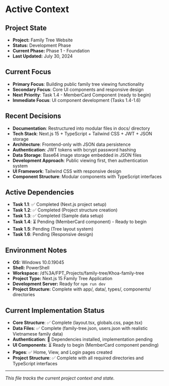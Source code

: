 # Active Context

## Project State
- **Project:** Family Tree Website
- **Status:** Development Phase
- **Current Phase:** Phase 1 - Foundation
- **Last Updated:** July 30, 2024

## Current Focus
- **Primary Focus**: Building public family tree viewing functionality
- **Secondary Focus**: Core UI components and responsive design
- **Next Priority**: Task 1.4 - MemberCard Component (ready to begin)
- **Immediate Focus**: UI component development (Tasks 1.4-1.6)

## Recent Decisions
- **Documentation**: Restructured into modular files in docs/ directory
- **Tech Stack**: Next.js 15 + TypeScript + Tailwind CSS + JWT + JSON storage
- **Architecture**: Frontend-only with JSON data persistence
- **Authentication**: JWT tokens with bcrypt password hashing
- **Data Storage**: Base64 image storage embedded in JSON files
- **Development Approach**: Public viewing first, then authentication system
- **UI Framework**: Tailwind CSS with responsive design
- **Component Structure**: Modular components with TypeScript interfaces

## Active Dependencies
- **Task 1.1**: ✅ Completed (Next.js project setup)
- **Task 1.2**: ✅ Completed (Project structure creation)
- **Task 1.3**: ✅ Completed (Sample data setup)
- **Task 1.4**: ⏳ Pending (MemberCard component) - Ready to begin
- **Task 1.5**: Pending (Tree layout system)
- **Task 1.6**: Pending (Responsive design)

## Environment Notes
- **OS:** Windows 10.0.19045
- **Shell:** PowerShell
- **Workspace:** /d%3A/FPT_Projects/family-tree/Khoa-family-tree
- **Project Type:** Next.js 15 Family Tree Application
- **Development Server:** Ready for `npm run dev`
- **Project Structure:** Complete with app/, data/, types/, components/ directories

## Current Implementation Status
- **Core Structure**: ✅ Complete (layout.tsx, globals.css, page.tsx)
- **Data Files**: ✅ Complete (family-tree.json, users.json with realistic Vietnamese family data)
- **Authentication**: 🔄 Dependencies installed, implementation pending
- **UI Components**: ⏳ Ready to begin (MemberCard component pending)
- **Pages**: ✅ Home, View, and Login pages created
- **Project Structure**: ✅ Complete with all required directories and TypeScript interfaces

---
*This file tracks the current project context and state.* 